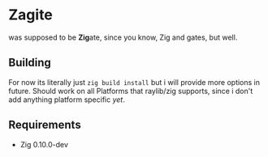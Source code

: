 # Zagite
was supposed to be **Zig**ate, since you know, Zig and gates, but well.


## Building
  For now its literally just `zig build install` but i will provide more options in future. Should work on all Platforms that raylib/zig supports, since i   don't add anything platform specific *yet*.
  

## Requirements
  - Zig 0.10.0-dev
